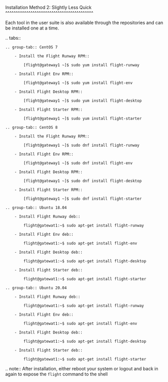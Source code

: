 
Installation Method 2: Slightly Less Quick
^^^^^^^^^^^^^^^^^^^^^^^^^^^^^^^^^^^^^^^^^^

Each tool in the user suite is also available through the repositories and can be installed one at a time.

.. tabs::

    .. group-tab:: CentOS 7

        - Install the Flight Runway RPM::

            [flight@gateway1 ~]$ sudo yum install flight-runway

        - Install Flight Env RPM::

            [flight@gateway1 ~]$ sudo yum install flight-env

        - Install Flight Desktop RPM::

            [flight@gateway1 ~]$ sudo yum install flight-desktop

        - Install Flight Starter RPM::

            [flight@gateway1 ~]$ sudo yum install flight-starter

    .. group-tab:: CentOS 8

        - Install the Flight Runway RPM::

            [flight@gateway1 ~]$ sudo dnf install flight-runway

        - Install Flight Env RPM::

            [flight@gateway1 ~]$ sudo dnf install flight-env

        - Install Flight Desktop RPM::

            [flight@gateway1 ~]$ sudo dnf install flight-desktop

        - Install Flight Starter RPM::

            [flight@gateway1 ~]$ sudo dnf install flight-starter

    .. group-tab:: Ubuntu 18.04

        - Install Flight Runway deb::

            flight@gatewat1:~$ sudo apt-get install flight-runway

        - Install Flight Env deb::

            flight@gatewat1:~$ sudo apt-get install flight-env

        - Install Flight Desktop deb::

            flight@gatewat1:~$ sudo apt-get install flight-desktop

        - Install Flight Starter deb::

            flight@gatewat1:~$ sudo apt-get install flight-starter

    .. group-tab:: Ubuntu 20.04

        - Install Flight Runway deb::

            flight@gatewat1:~$ sudo apt-get install flight-runway

        - Install Flight Env deb::

            flight@gatewat1:~$ sudo apt-get install flight-env

        - Install Flight Desktop deb::

            flight@gatewat1:~$ sudo apt-get install flight-desktop

        - Install Flight Starter deb::

            flight@gatewat1:~$ sudo apt-get install flight-starter


.. note:: After installation, either reboot your system or logout and back in again to expose the ``flight`` command to the shell
